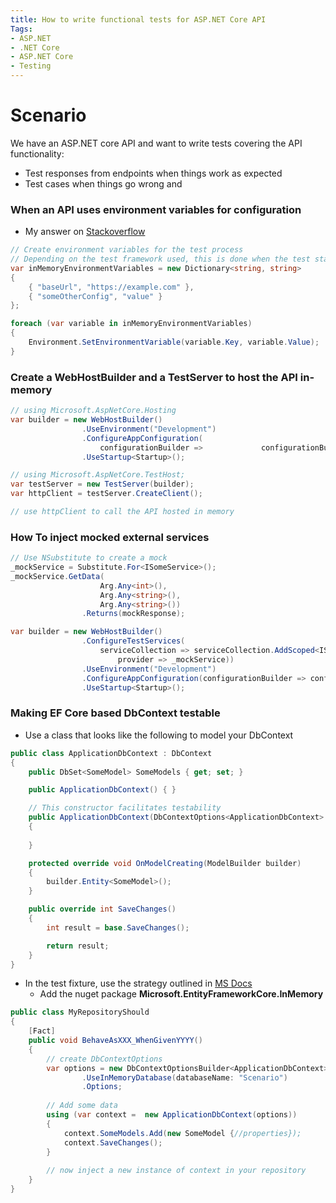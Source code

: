 ```yaml
---
title: How to write functional tests for ASP.NET Core API
Tags: 
- ASP.NET
- .NET Core
- ASP.NET Core 
- Testing
---
```


# Scenario
We have an ASP.NET core API and want to write tests covering the API functionality:
- Test responses from endpoints when things work as expected
- Test cases when things go wrong and 

### When an API uses environment variables for configuration
- My answer on [Stackoverflow](https://stackoverflow.com/a/54878482/190476)

```csharp
// Create environment variables for the test process
// Depending on the test framework used, this is done when the test starts. e.g. a constructor in xUnit or a method annottated with [Setup] in NUnit
var inMemoryEnvironmentVariables = new Dictionary<string, string>
{
    { "baseUrl", "https://example.com" },
    { "someOtherConfig", "value" }
};

foreach (var variable in inMemoryEnvironmentVariables) 
{
    Environment.SetEnvironmentVariable(variable.Key, variable.Value);
}
```

### Create a WebHostBuilder and a TestServer to host the API in-memory

```csharp
// using Microsoft.AspNetCore.Hosting
var builder = new WebHostBuilder()
                .UseEnvironment("Development")
                .ConfigureAppConfiguration(
                    configurationBuilder =>             configurationBuilder.AddEnvironmentVariables(prefix: "WHATEVER_"))
                .UseStartup<Startup>();

// using Microsoft.AspNetCore.TestHost;
var testServer = new TestServer(builder);
var httpClient = testServer.CreateClient();

// use httpClient to call the API hosted in memory
```

### How To inject mocked external services 

```csharp
// Use NSubstitute to create a mock
_mockService = Substitute.For<ISomeService>();
_mockService.GetData(
                    Arg.Any<int>(),
                    Arg.Any<string>(),
                    Arg.Any<string>())
                .Returns(mockResponse);

var builder = new WebHostBuilder()
                .ConfigureTestServices(
                    serviceCollection => serviceCollection.AddScoped<ISomeService>(
                        provider => _mockService))
                .UseEnvironment("Development")
                .ConfigureAppConfiguration(configurationBuilder => configurationBuilder.AddEnvironmentVariables(prefix: "SOMETHING_"))
                .UseStartup<Startup>();
```

### Making EF Core based DbContext testable

- Use a class that looks like the following to model your DbContext
```csharp
public class ApplicationDbContext : DbContext
{
    public DbSet<SomeModel> SomeModels { get; set; }

    public ApplicationDbContext() { }

    // This constructor facilitates testability 
    public ApplicationDbContext(DbContextOptions<ApplicationDbContext> options): base(options)
    {
        
    }

    protected override void OnModelCreating(ModelBuilder builder)
    {
        builder.Entity<SomeModel>();
    }

    public override int SaveChanges()
    {
        int result = base.SaveChanges();

        return result;
    }
}
```

- In the test fixture, use the strategy outlined in [MS Docs](https://docs.microsoft.com/en-us/ef/core/miscellaneous/testing/in-memory)
  - Add the nuget package **Microsoft.EntityFrameworkCore.InMemory**

```csharp
public class MyRepositoryShould
{
    [Fact]
    public void BehaveAsXXX_WhenGivenYYYY()
    {
        // create DbContextOptions
        var options = new DbContextOptionsBuilder<ApplicationDbContext>()
                .UseInMemoryDatabase(databaseName: "Scenario")
                .Options;
        
        // Add some data
        using (var context =  new ApplicationDbContext(options))
        {
            context.SomeModels.Add(new SomeModel {//properties});
            context.SaveChanges();
        }
        
        // now inject a new instance of context in your repository
    }
}
```